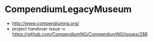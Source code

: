 # CompendiumLegacyMuseum

 * http://www.compendiumng.org/
 * project handover issue ↝ https://github.com/CompendiumNG/CompendiumNG/issues/288
